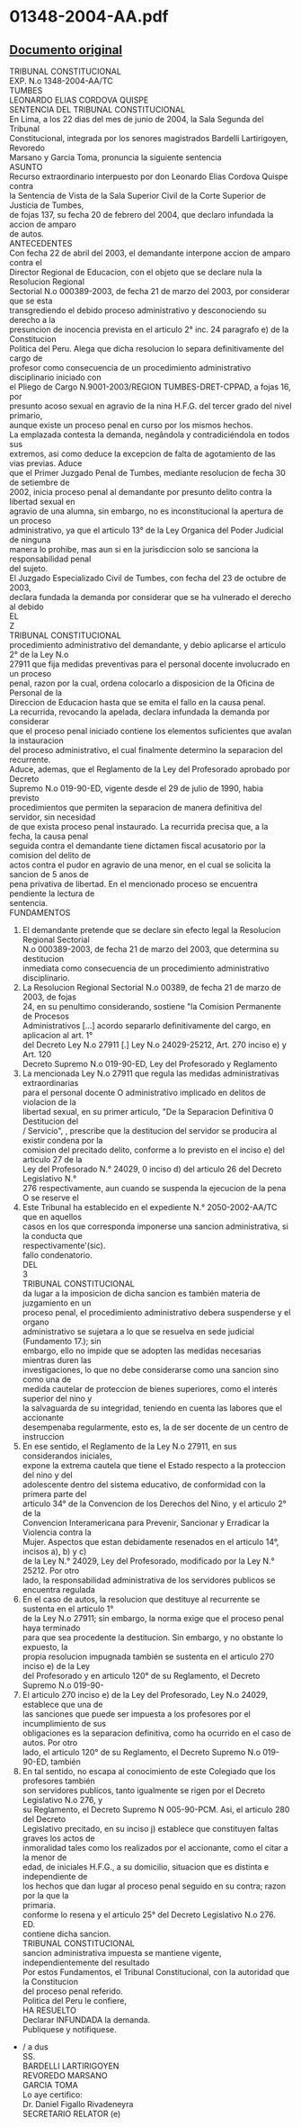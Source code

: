 
01348-2004-AA.pdf
=================
  
[Documento original](https://tc.gob.pe/jurisprudencia/2005/01348-2004-AA.pdf)  
---  
TRIBUNAL CONSTITUCIONAL  
EXP. N.o 1348-2004-AA/TC  
TUMBES  
LEONARDO ELIAS CORDOVA QUISPE  
SENTENCIA DEL TRIBUNAL CONSTITUCIONAL  
En Lima, a los 22 dias del mes de junio de 2004, la Sala Segunda del Tribunal  
Constitucional, integrada por los senores magistrados Bardelli Lartirigoyen, Revoredo  
Marsano y Garcia Toma, pronuncia la siguiente sentencia  
ASUNTO  
Recurso extraordinario interpuesto por don Leonardo Elias Cordova Quispe contra  
la Sentencia de Vista de la Sala Superior Civil de la Corte Superior de Justicia de Tumbes,  
de fojas 137, su fecha 20 de febrero del 2004, que declaro infundada la accion de amparo  
de autos.  
ANTECEDENTES  
Con fecha 22 de abril del 2003, el demandante interpone accion de amparo contra el  
Director Regional de Educacion, con el objeto que se declare nula la Resolucion Regional  
Sectorial N.o 000389-2003, de fecha 21 de marzo del 2003, por considerar que se esta  
transgrediendo el debido proceso administrativo y desconociendo su derecho a la  
presuncion de inocencia prevista en el articulo 2° inc. 24 paragrafo e) de la Constitucion  
Politica del Peru. Alega que dicha resolucion lo separa definitivamente del cargo de  
profesor como consecuencia de un procedimiento administrativo disciplinario iniciado con  
el Pliego de Cargo N.9001-2003/REGION TUMBES-DRET-CPPAD, a fojas 16, por  
presunto acoso sexual en agravio de la nina H.F.G. del tercer grado del nivel primario,  
aunque existe un proceso penal en curso por los mismos hechos.  
La emplazada contesta la demanda, negândola y contradiciéndola en todos sus  
extremos, asi como deduce la excepcion de falta de agotamiento de las vias previas. Aduce  
que el Primer Juzgado Penal de Tumbes, mediante resolucion de fecha 30 de setiembre de  
2002, inicia proceso penal al demandante por presunto delito contra la libertad sexual en  
agravio de una alumna, sin embargo, no es inconstitucional la apertura de un proceso  
administrativo, ya que el articulo 13° de la Ley Organica del Poder Judicial de ninguna  
manera lo prohibe, mas aun si en la jurisdiccion solo se sanciona la responsabilidad penal  
del sujeto.  
El Juzgado Especializado Civil de Tumbes, con fecha del 23 de octubre de 2003,  
declara fundada la demanda por considerar que se ha vulnerado el derecho al debido  
EL  
Z  
TRIBUNAL CONSTITUCIONAL  
procedimiento administrativo del demandante, y debio aplicarse el articulo 2° de la Ley N.o  
27911 que fija medidas preventivas para el personal docente involucrado en un proceso  
penal, razon por la cual, ordena colocarlo a disposicion de la Oficina de Personal de la  
Direccion de Educacion hasta que se emita el fallo en la causa penal.  
La recurrida, revocando la apelada, declara infundada la demanda por considerar  
que el proceso penal iniciado contiene los elementos suficientes que avalan la instauracion  
del proceso administrativo, el cual finalmente determino la separacion del recurrente.  
Aduce, ademas, que el Reglamento de la Ley del Profesorado aprobado por Decreto  
Supremo N.o 019-90-ED, vigente desde el 29 de julio de 1990, habia previsto  
procedimientos que permiten la separacion de manera definitiva del servidor, sin necesidad  
de que exista proceso penal instaurado. La recurrida precisa que, a la fecha, la causa penal  
seguida contra el demandante tiene dictamen fiscal acusatorio por la comision del delito de  
actos contra el pudor en agravio de una menor, en el cual se solicita la sancion de 5 anos de  
pena privativa de libertad. En el mencionado proceso se encuentra pendiente la lectura de  
sentencia.  
FUNDAMENTOS  
1. El demandante pretende que se declare sin efecto legal la Resolucion Regional Sectorial  
N.o 000389-2003, de fecha 21 de marzo del 2003, que determina su destitucion  
inmediata como consecuencia de un procedimiento administrativo disciplinario.  
2. La Resolucion Regional Sectorial N.o 00389, de fecha 21 de marzo de 2003, de fojas  
24, en su penultimo considerando, sostiene "la Comision Permanente de Procesos  
Administrativos [...] acordo separarlo definitivamente del cargo, en aplicacion al art. 1°  
del Decreto Ley N.o 27911 [.] Ley N.o 24029-25212, Art. 270 inciso e) y Art. 120  
Decreto Supremo N.o 019-90-ED, Ley del Profesorado y Reglamento  
3. La mencionada Ley N.o 27911 que regula las medidas administrativas extraordinarias  
para el personal docente O administrativo implicado en delitos de violacion de la  
libertad sexual, en su primer articulo, "De la Separacion Definitiva 0 Destitucion del  
/ Servicio", , prescribe que la destitucion del servidor se producira al existir condena por la  
comision del precitado delito, conforme a lo previsto en el inciso e) del articulo 27 de la  
Ley del Profesorado N.° 24029, 0 inciso d) del articulo 26 del Decreto Legislativo N.°  
276 respectivamente, aun cuando se suspenda la ejecucion de la pena O se reserve el  
4. Este Tribunal ha establecido en el expediente N.° 2050-2002-AA/TC que en aquellos  
casos en los que corresponda imponerse una sancion administrativa, si la conducta que  
respectivamente'(sic).  
fallo condenatorio.  
DEL  
3  
TRIBUNAL CONSTITUCIONAL  
da lugar a la imposicion de dicha sancion es también materia de juzgamiento en un  
proceso penal, el procedimiento administrativo debera suspenderse y el organo  
administrativo se sujetara a lo que se resuelva en sede judicial (Fundamento 17.); sin  
embargo, ello no impide que se adopten las medidas necesarias mientras duren las  
investigaciones, lo que no debe considerarse como una sancion sino como una de  
medida cautelar de proteccion de bienes superiores, como el interés superior del nino y  
la salvaguarda de su integridad, teniendo en cuenta las labores que el accionante  
desempenaba regularmente, esto es, la de ser docente de un centro de instruccion  
5. En ese sentido, el Reglamento de la Ley N.o 27911, en sus considerandos iniciales,  
expone la extrema cautela que tiene el Estado respecto a la proteccion del nino y del  
adolescente dentro del sistema educativo, de conformidad con la primera parte del  
articulo 34° de la Convencion de los Derechos del Nino, y el articulo 2° de la  
Convencion Interamericana para Prevenir, Sancionar y Erradicar la Violencia contra la  
Mujer. Aspectos que estan debidamente resenados en el articulo 14°, incisos a), b) y c)  
de la Ley N.° 24029, Ley del Profesorado, modificado por la Ley N.° 25212. Por otro  
lado, la responsabilidad administrativa de los servidores publicos se encuentra regulada  
6. En el caso de autos, la resolucion que destituye al recurrente se sustenta en el articulo 1°  
de la Ley N.o 27911; sin embargo, la norma exige que el proceso penal haya terminado  
para que sea procedente la destitucion. Sin embargo, y no obstante lo expuesto, la  
propia resolucion impugnada también se sustenta en el articulo 270 inciso e) de la Ley  
del Profesorado y en articulo 120° de su Reglamento, el Decreto Supremo N.o 019-90-  
7. El articulo 270 inciso e) de la Ley del Profesorado, Ley N.o 24029, establece que una de  
las sanciones que puede ser impuesta a los profesores por el incumplimiento de sus  
obligaciones es la separacion definitiva, como ha ocurrido en el caso de autos. Por otro  
lado, el articulo 120° de su Reglamento, el Decreto Supremo N.o 019-90-ED, también  
8. En tal sentido, no escapa al conocimiento de este Colegiado que los profesores también  
son servidores publicos, tanto igualmente se rigen por el Decreto Legislativo N.o 276, y  
su Reglamento, el Decreto Supremo N 005-90-PCM. Asi, el articulo 280 del Decreto  
Legislativo precitado, en su inciso j) establece que constituyen faltas graves los actos de  
inmoralidad tales como los realizados por el accionante, como el citar a la menor de  
edad, de iniciales H.F.G., a su domicilio, situacion que es distinta e independiente de  
los hechos que dan lugar al proceso penal seguido en su contra; razon por la que la  
primaria.  
conforme lo resena y el articulo 25° del Decreto Legislativo N.o 276.  
ED.  
contiene dicha sancion.  
TRIBUNAL CONSTITUCIONAL  
sancion administrativa impuesta se mantiene vigente, independientemente del resultado  
Por estos Fundamentos, el Tribunal Constitucional, con la autoridad que la Constitucion  
del proceso penal referido.  
Politica del Peru le confiere,  
HA RESUELTO  
Declarar INFUNDADA la demanda.  
Publiquese y notifiquese.  
- / a dus  
SS.  
BARDELLI LARTIRIGOYEN  
REVOREDO MARSANO  
GARCIA TOMA  
Lo aye certifico:  
Dr. Daniel Figallo Rivadeneyra  
SECRETARIO RELATOR (e)